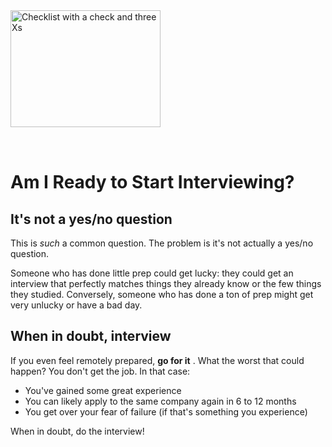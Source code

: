 <img style="margin: 0 auto; max-width:15rem; margin-bottom: 2rem" alt="Checklist with a check and three Xs" width="240" height="187" src="/ready.png" />

# Am I Ready to Start Interviewing?

<star />

## It's not a yes/no question

This is _such_ a common question. The problem is it's not actually a yes/no question.

Someone who has done little prep could get lucky: they could get an interview that perfectly matches things they already know or the few things they studied. Conversely, someone who has done a ton of prep might get very unlucky or have a bad day.

## When in doubt, interview

If you even feel remotely prepared, **go for it** . What the worst that could happen? You don't get the job. In that case:

- You've gained some great experience
- You can likely apply to the same company again in 6 to 12 months
- You get over your fear of failure (if that's something you experience)

When in doubt, do the interview!
